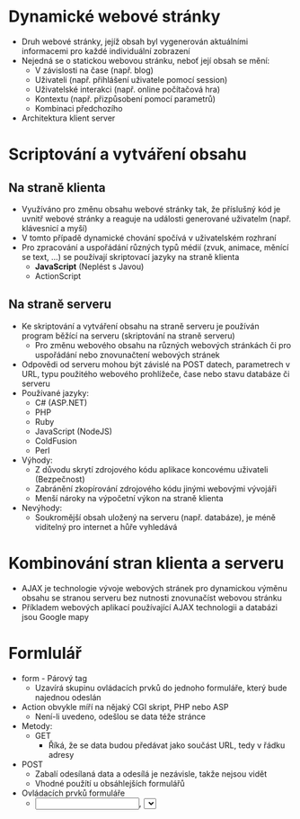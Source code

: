 # Dynamické webové stránky
* Druh webové stránky, jejíž obsah byl vygenerován aktuálními informacemi pro každé individuální zobrazení
* Nejedná se o statickou webovou stránku, neboť její obsah se mění:
  * V závislosti na čase (např. blog)
  * Uživateli (např. přihlášení uživatele pomocí session)
  * Uživatelské interakci (např. online počítačová hra)
  * Kontextu (např. přizpůsobení pomocí parametrů) 
  * Kombinaci předchozího
* Architektura klient server 

# Scriptování a vytváření obsahu 
## Na straně klienta
* Využíváno pro změnu obsahu webové stránky tak, že příslušný kód je uvnitř webové stránky a reaguje na události generované uživatelm (např. klávesnicí a myší)
* V tomto případě dynamické chování spočívá v uživatelském rozhraní
* Pro zpracování a uspořádání různých typů médií (zvuk, animace, měnící se text, ...) se používají skriptovací jazyky na straně klienta
  * **JavaScript** (Neplést s Javou)
  * ActionScript
## Na straně serveru
* Ke skriptování a vytváření obsahu na straně serveru je používán program běžící na serveru (skriptování na straně serveru) 
  * Pro změnu webového obsahu na různých webových stránkách či pro uspořádání nebo znovunačtení webových stránek
* Odpovědi od serveru mohou být závislé na POST datech, parametrech v URL, typu použitého webového prohlížeče, čase nebo stavu databáze či serveru
* Používané jazyky:
  * C# (ASP.NET)
  * PHP
  * Ruby
  * JavaScript (NodeJS)
  * ColdFusion
  * Perl
* Výhody:
  * Z důvodu skrytí zdrojového kódu aplikace koncovému uživateli (Bezpečnost)
  * Zabránění zkopírování zdrojového kódu jinými webovými vývojáři
  * Menší nároky na výpočetní výkon na straně klienta
* Nevýhody:
  * Soukromější obsah uložený na serveru (např. databáze), je méně viditelný pro internet a hůře vyhledává

# Kombinování stran klienta a serveru
* AJAX je technologie vývoje webových stránek pro dynamickou výměnu obsahu se stranou serveru bez nutnosti znovunačíst webovou stránku
* Příkladem webových aplikací používající AJAX technologii a databázi jsou Google mapy

# Formlulář
* form - Párový tag
  * Uzavírá skupinu ovládacích prvků do jednoho formuláře, který bude najednou odeslán
* Action obvykle míří na nějaký CGI skript, PHP nebo ASP
  * Není-li uvedeno, odešlou se data téže stránce
* Metody:
  * GET
    * Říká, že se data budou předávat jako součást URL, tedy v řádku adresy
* POST
  * Zabalí odesílaná data a odesílá je nezávisle, takže nejsou vidět
  * Vhodné použítí u obsáhlejších formulářů
* Ovládacích prvků formuláře
  * <input>, <select> a <textarea>
    * Tyto musejí být umístěny v elementu <form>, ale navíc mohou být třeba i v tabulce
    * Popisky ovládacích prvků se dělají normálním textem kolem nich nebo pomocí labelu
```HTML
<form action="skript.php" method="get">
  <input type="text" name="parametr" value="hodnota">
  <input type="submit" value="odeslat">
</form>
```  
# Databáze
* Také známé jako datová základna nebo databanka
* Systém souborů s pevnou strukturou záznamů
* Tyto soubory jsou mezi sebou navzájem propojeny pomocí klíčů
* V širším smyslu jsou součástí databáze i softwarové prostředky (např. dotazovací jazyk SQL), které umožňují manipulaci s uloženými daty a přístup k nim
* Pro správu databází na serveru může použít program MyPHPAdmin a jiné
